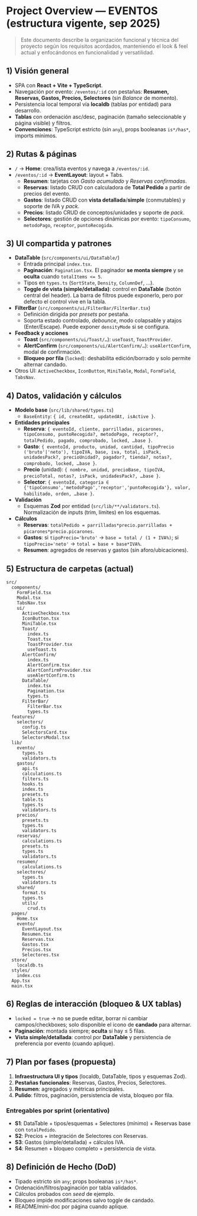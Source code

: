 # Project Overview — EVENTOS (estructura vigente, sep 2025)

>Este documento describe la organización funcional y técnica del proyecto según los requisitos acordados, manteniendo el look & feel actual y enfocándonos en funcionalidad y versatilidad.



## 1) Visión general
- SPA con **React + Vite + TypeScript**.
- Navegación por evento: `/eventos/:id` con pestañas: **Resumen, Reservas, Gastos, Precios, Selectores** (sin *Balance* de momento).
- Persistencia local temporal vía **localdb** (tablas por entidad) para desarrollo.
- **Tablas** con ordenación asc/desc, paginación (tamaño seleccionable y página visible) y filtros.
- **Convenciones**: TypeScript estricto (sin `any`), props booleanas `is*/has*`, imports mínimos.

## 2) Rutas & páginas
- `/` → **Home**: crea/lista eventos y navega a `/eventos/:id`.
- `/eventos/:id` → **EventLayout**: layout + Tabs.
  - **Resumen**: tarjetas con *Gasto acumulado* y *Reservas confirmadas*.
  - **Reservas**: listado CRUD con calculadora de **Total Pedido** a partir de precios del evento.
  - **Gastos**: listado CRUD con **vista detallada**/**simple** (conmutables) y soporte de IVA y *pack*.
  - **Precios**: listado CRUD de conceptos/unidades y soporte de *pack*.
  - **Selectores**: gestión de opciones dinámicas por evento: `tipoConsumo`, `metodoPago`, `receptor`, `puntoRecogida`.

## 3) UI compartida y patrones
- **DataTable** (`src/components/ui/DataTable/`)
  - Entrada principal `index.tsx`.
  - **Paginación**: `Pagination.tsx`. El paginador **se monta siempre** y se **oculta** cuando `totalItems <= 5`.
  - Tipos en `types.ts` (`SortState`, `Density`, `ColumnDef`, …).
  - **Toggle de vista (simple/detallada)**: control en **DataTable** (botón central del header). La barra de filtros puede exponerlo, pero por defecto el control vive en la tabla.
- **FilterBar** (`src/components/ui/FilterBar/FilterBar.tsx`)
  - Definición dirigida por *presets* por pestaña.
  - Soporta estado controlado, *debounce*, modo colapsable y atajos (Enter/Escape). Puede exponer `densityMode` si se configura.
- **Feedback y acciones**
  - **Toast** (`src/components/ui/Toast/…`): `useToast`, `ToastProvider`.
  - **AlertConfirm** (`src/components/ui/AlertConfirm/…`): `useAlertConfirm`, modal de confirmación.
  - **Bloqueo por fila** (`locked`): deshabilita edición/borrado y solo permite alternar candado.
- Otros UI: `ActiveCheckbox`, `IconButton`, `MiniTable`, `Modal`, `FormField`, `TabsNav`.

## 4) Datos, validación y cálculos
- **Modelo base** (`src/lib/shared/types.ts`)
  - `BaseEntity`: `{ id, createdAt, updatedAt, isActive }`.
- **Entidades principales**
  - **Reserva**: `{ eventoId, cliente, parrilladas, picarones, tipoConsumo, puntoRecogida?, metodoPago, receptor?, totalPedido, pagado, comprobado, locked, …base }`.
  - **Gasto**: `{ eventoId, producto, unidad, cantidad, tipoPrecio ('bruto'|'neto'), tipoIVA, base, iva, total, isPack, unidadesPack?, precioUnidad?, pagador?, tienda?, notas?, comprobado, locked, …base }`.
  - **Precio** (unidad): `{ nombre, unidad, precioBase, tipoIVA, precioTotal, notas?, isPack, unidadesPack?, …base }`.
  - **Selector**: `{ eventoId, categoria ∈ {'tipoConsumo','metodoPago','receptor','puntoRecogida'}, valor, habilitado, orden, …base }`.
- **Validación**
  - Esquemas **Zod** por entidad (`src/lib/**/validators.ts`). Normalización de inputs (trim, límites) en los esquemas.
- **Cálculos**
  - **Reservas**: `totalPedido = parrilladas*precio.parrilladas + picarones*precio.picarones`.
  - **Gastos**: si `tipoPrecio='bruto'` → `base = total / (1 + IVA%)`; si `tipoPrecio='neto'` → `total = base + base*IVA%`.
  - **Resumen**: agregados de reservas y gastos (sin aforo/ubicaciones).

## 5) Estructura de carpetas (actual)
```
src/
  components/
    FormField.tsx
    Modal.tsx
    TabsNav.tsx
    ui/
      ActiveCheckbox.tsx
      IconButton.tsx
      MiniTable.tsx
      Toast/
        index.ts
        Toast.tsx
        ToastProvider.tsx
        useToast.ts
      AlertConfirm/
        index.ts
        AlertConfirm.tsx
        AlertConfirmProvider.tsx
        useAlertConfirm.ts
      DataTable/
        index.tsx
        Pagination.tsx
        types.ts
      FilterBar/
        FilterBar.tsx
        types.ts
  features/
    selectors/
      config.ts
      SelectorsCard.tsx
      SelectorsModal.tsx
  lib/
    evento/
      types.ts
      validators.ts
    gastos/
      api.ts
      calculations.ts
      filters.ts
      hooks.ts
      index.ts
      presets.ts
      table.ts
      types.ts
      validators.ts
    precios/
      presets.ts
      types.ts
      validators.ts
    reservas/
      calculations.ts
      presets.ts
      types.ts
      validators.ts
    resumen/
      calculations.ts
    selectores/
      types.ts
      validators.ts
    shared/
      format.ts
      types.ts
      utils/
        crud.ts
  pages/
    Home.tsx
    evento/
      EventLayout.tsx
      Resumen.tsx
      Reservas.tsx
      Gastos.tsx
      Precios.tsx
      Selectores.tsx
  store/
    localdb.ts
  styles/
    index.css
  App.tsx
  main.tsx
```

## 6) Reglas de interacción (bloqueo & UX tablas)
- `locked = true` → no se puede editar, borrar ni cambiar campos/checkboxes; solo disponible el icono de **candado** para alternar.
- **Paginación**: montada siempre; **oculta** si hay ≤ 5 filas.
- **Vista simple/detallada**: control por **DataTable** y persistencia de preferencia por evento (cuando aplique).

## 7) Plan por fases (propuesta)
1. **Infraestructura UI y tipos** (localdb, DataTable, tipos y esquemas Zod).
2. **Pestañas funcionales**: Reservas, Gastos, Precios, Selectores.
3. **Resumen**: agregados y métricas principales.
4. **Pulido**: filtros, paginación, persistencia de vista, bloqueo por fila.

### Entregables por sprint (orientativo)
- **S1**: DataTable + tipos/esquemas + Selectores (mínimo) + Reservas base con `totalPedido`.
- **S2**: Precios + integración de Selectores con Reservas.
- **S3**: Gastos (simple/detallada) + cálculos IVA.
- **S4**: Resumen + bloqueo completo + persistencia de vista.

## 8) Definición de Hecho (DoD)
- Tipado estricto sin `any`; props booleanas `is*/has*`.
- Ordenación/filtros/paginación por tabla validados.
- Cálculos probados con *seed* de ejemplo.
- Bloqueo impide modificaciones salvo toggle de candado.
- README/mini-doc por página cuando aplique.
